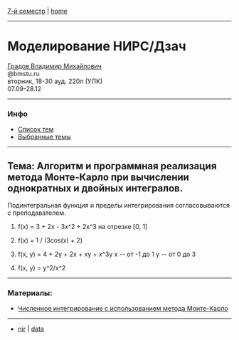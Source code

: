 [7-й семестр](../2021_2022_7_sem.md) | [home](../README.md)
____________________________________
# Моделирование НИРС/Дзач
[Градов Владимир Михайлович](https://kursizdat.ru/authors/gradov_vladimir/) \
@bmstu.ru \
вторник, 18-30 ауд. 220л (УЛК)\
07.09-28.12
____________________________________
### Инфо

* [Список тем](https://drive.google.com/file/d/1rHL4HnI7TxpvVj9fnK-nA4yywodvTtEE/view?usp=sharing)
* [Выбранные темы](https://docs.google.com/spreadsheets/d/1VmST00qOTO29ObpJ9T8bOpU46guDbjgqrA5ig716btM/edit#gid=0)
____________________________________
## Тема: Алгоритм и программная реализация метода Монте-Карло при вычислении однократных и двойных интегралов. 
Подинтегральная функция и пределы интегрирования согласовываются с преподавателем.

1. f(x) = 3 + 2x - 3x^2 + 2x^3
на отрезке [0, 1]

2. f(x) = 1 / (3cos(x) + 2)

3. f(x, y) = 4 + 2y + 2x + xy + x^3y
x -- от -1 до 1
y -- от 0 до 3

4. f(x, y) = y^2/x^2

____________________________________
### Материалы:
* [Численное интегрирование с использованием метода Монте-Карло](http://nano.ivanovo.ac.ru/pdfs/2010_7_01_12_56_38_monte-carlo.pdf)

____________________________________
* [nir](https://github.com/dKosarevsky/math_modelling) | [data](https://drive.google.com/drive/u/1/folders/14791AqgGIqdvao0mAc9lhMNPc2eeMwQ5)
